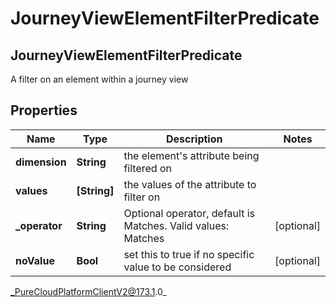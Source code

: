 # JourneyViewElementFilterPredicate

## JourneyViewElementFilterPredicate
A filter on an element within a journey view

## Properties

|Name | Type | Description | Notes|
|------------ | ------------- | ------------- | -------------|
| **dimension** | **String** | the element&#39;s attribute being filtered on | |
| **values** | **[String]** | the values of the attribute to filter on | |
| **_operator** | **String** | Optional operator, default is Matches. Valid values: Matches | [optional] |
| **noValue** | **Bool** | set this to true if no specific value to be considered | [optional] |



_PureCloudPlatformClientV2@173.1.0_
